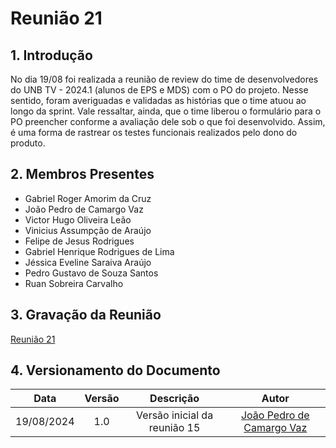 # Reunião 21

## 1. Introdução

No dia 19/08 foi realizada a reunião de review do time de desenvolvedores do UNB TV - 2024.1 (alunos de EPS e MDS) com o PO do projeto. Nesse sentido, foram averiguadas e validadas as histórias que o time atuou ao longo da sprint. Vale ressaltar, ainda, que o time liberou o formulário para o PO preencher conforme a avaliação dele sob o que foi desenvolvido. Assim, é uma forma de rastrear os testes funcionais realizados pelo dono do produto.

## 2. Membros Presentes
- Gabriel Roger Amorim da Cruz
- João Pedro de Camargo Vaz
- Victor Hugo Oliveira Leão
- Vinicius Assumpção de Araújo
- Felipe de Jesus Rodrigues
- Gabriel Henrique Rodrigues de Lima
- Jéssica Eveline Saraiva Araújo
- Pedro Gustavo de Souza Santos
- Ruan Sobreira Carvalho

## 3. Gravação da Reunião

[Reunião 21]()

## 4. Versionamento do Documento

| Data | Versão | Descrição | Autor |
| :-----: | :-------------: | :---------------: | :-: |
| 19/08/2024 | 1.0 | Versão inicial da reunião 15 | [João Pedro de Camargo Vaz](https://github.com/JoaoPedro0803) |
